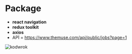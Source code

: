 
# Package

- **react navigation**
- **redux toolkit**
- **axios**
- APİ = https://www.themuse.com/api/public/jobs?page=1
  


![kodwrok](https://github.com/EmreKizak/JobSearchKodWork/assets/94785021/b9aa58c9-7802-4831-a0e6-66e23361f8be)
